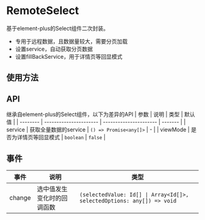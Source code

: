 # RemoteSelect
基于element-plus的Select组件二次封装。

- 专用于远程数据，且数据量较大，需要分页加载
- 设置service，自动获取分页数据
- 设置fillBackService，用于详情页等回显模式

<script setup>
  import Demo1 from '@/components/RemoteSelect/demos/demo1.vue'
  import Demo1Code from '@/components/RemoteSelect/demos/demo1.vue?raw'
</script>
<demo :comp="Demo1" :code="Demo1Code" title="基础使用" />

## 使用方法

## API
继承自element-plus的Select组件，以下为差异的API
| 参数     | 说明                   | 类型                   | 默认值  |
| -------- | ---------------------- | ---------------------- | ------- |
| service  | 获取全量数据的service  | `() => Promise<any[]>` | -       |
| viewMode | 是否为详情页等回显模式 | `boolean`              | `false` |

## 事件

| 事件   | 说明                       | 类型                                                                   |
| ------ | -------------------------- | ---------------------------------------------------------------------- |
| change | 选中值发生变化时的回调函数 | `(selectedValue: Id[] \| Array<Id[]>, selectedOptions: any[]) => void` |
